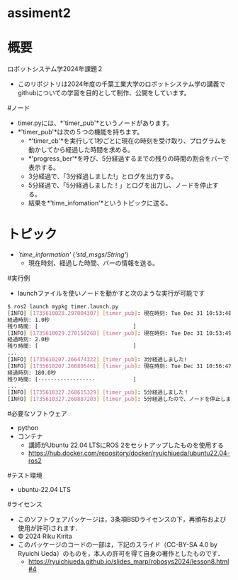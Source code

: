 # assiment2


# 概要
ロボットシステム学2024年課題２
- このリポジトリは2024年度の千葉工業大学のロボットシステム学の講義で
githubについての学習を目的として制作、公開をしています。


#ノード

- timer.pyには、*'timer_pub'*というノードがあります。
- *'timer_pub'*は次の５つの機能を持ちます。
	- *'timer_cb'*を実行して1秒ごとに現在の時刻を受け取り、プログラムを動かしてから経過した時間を求める。
	- *'progress_ber'*を呼び、5分経過するまでの残りの時間の割合をバーで表示する。
	- 3分経過で、「3分経過しました!」とログを出力する。
	- 5分経過で、「5分経過しました！」とログを出力し、ノードを停止する。
	- 結果を*'time_infomation'*というトピックに送る。


# トピック
- *`time_information'* (*'std_msgs/String'*)
  - 現在時刻、経過した時間、バーの情報を送る。


#実行例
- launchファイルを使いノードを動かすと次のような実行が可能です
```bash
$ ros2 launch mypkg timer.launch.py
[INFO] [1735610028.297004307] [timer_pub]: 現在時刻: Tue Dec 31 10:53:48 JST 2024
経過時刻: 1.0秒
残り時間: [                              ]
[INFO] [1735610029.270158268] [timer_pub]: 現在時刻: Tue Dec 31 10:53:49 JST 2024
経過時刻: 2.0秒
残り時間: [                              ]
...
[INFO] [1735610207.266474322] [timer_pub]: 3分経過しました!
[INFO] [1735610207.266805461] [timer_pub]: 現在時刻: Tue Dec 31 10:56:47 JST 2024
経過時刻: 180.0秒
残り時間: [------------------            ]
...
[INFO] [1735610327.268615329] [timer_pub]: 5分経過しました！
[INFO] [1735610327.268887203] [timer_pub]: 5分経過したので、ノードを停止します
```

#必要なソフトウェア
- python
- コンテナ
	- 講師がUbuntu 22.04 LTSにROS 2をセットアップしたものを使用する
	- https://hub.docker.com/repository/docker/ryuichiueda/ubuntu22.04-ros2


#テスト環境

- ubuntu-22.04 LTS



#ライセンス

- このソフトウェアパッケージは，3条項BSDライセンスの下，再頒布および使用が許可iされます．
- © 2024 Riku Kirita
- このパッケージのコードの一部は，下記のスライド（CC-BY-SA 4.0 by Ryuichi Ueda）のものを，本人の許可を得て自身の著作としたものです．
	- https://ryuichiueda.github.io/slides_marp/robosys2024/lesson8.html#4
